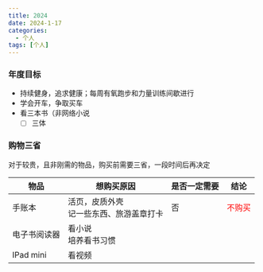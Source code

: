 ```yaml
---
title: 2024
date: 2024-1-17
categories:
  - 个人
tags: [个人]
---
```

### 年度目标
- 持续健身，追求健康；每周有氧跑步和力量训练间歇进行
- 学会开车，争取买车
- 看三本书（非网络小说
	- [ ] 三体

### 购物三省
对于较贵，且非刚需的物品，购买前需要三省，一段时间后再决定

| 物品 | 想购买原因 | 是否一定需要 | 结论 |
| ---- | ---- | ---- | ---- |
| 手账本 | 活页，皮质外壳  <br>记一些东西、旅游盖章打卡 | 否 | <span style="color:red">不购买</span><br> |
| 电子书阅读器   | 看小说<br>培养看书习惯 |  |  |
| IPad mini | 看视频 |  |  |
